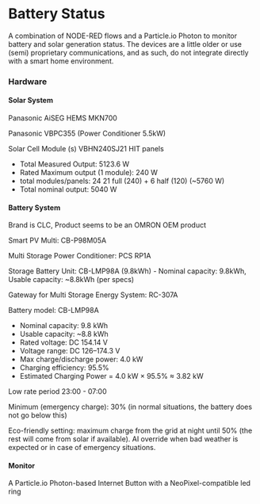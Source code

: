 # Battery Status

A combination of NODE-RED flows and a Particle.io Photon to monitor battery and solar generation status.
The devices are a little older or use (semi) proprietary communications, and as such, do not integrate directly with a smart home environment.



### Hardware



#### Solar System


Panasonic AiSEG HEMS MKN700

Panasonic VBPC355 (Power Conditioner 5.5kW)

Solar Cell Module (s) VBHN240SJ21 HIT panels

* Total Measured Output: 5123.6 W
* Rated Maximum output (1 module): 240 W
* total modules/panels: 24  21 full (240) + 6 half (120) (~5760 W)
* Total nominal output: 5040 W



#### Battery System


Brand is CLC, Product seems to be an OMRON OEM product

Smart PV Multi: CB-P98M05A

Multi Storage Power Conditioner: PCS RP1A

Storage Battery Unit: CB-LMP98A (9.8kWh) - Nominal capacity: 9.8kWh, Usable capacity: ~8.8kWh (per specs)

Gateway for Multi Storage Energy System: RC-307A

Battery model: CB-LMP98A

* Nominal capacity: 9.8 kWh
* Usable capacity: ~8.8 kWh
* Rated voltage: DC 154.14 V
* Voltage range: DC 126–174.3 V
* Max charge/discharge power: 4.0 kW
* Charging efficiency: 95.5%
* Estimated Charging Power = 4.0 kW × 95.5% ≈ 3.82 kW



Low rate period 23:00 - 07:00

Minimum (emergency charge): 30% (in normal situations, the battery does not go below this)

Eco-friendly setting: maximum charge from the grid at night until 50% (the rest will come from solar if available). AI override when bad weather is expected or in case of emergency situations.



#### Monitor



A Particle.io Photon-based Internet Button with a NeoPixel-compatible led ring



